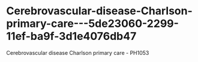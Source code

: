 # Cerebrovascular-disease-Charlson-primary-care---5de23060-2299-11ef-ba9f-3d1e4076db47
Cerebrovascular disease Charlson primary care - PH1053
